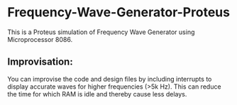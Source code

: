 # Frequency-Wave-Generator-Proteus
This is a Proteus simulation of Frequency Wave Generator using Microprocessor 8086.
## Improvisation:
You can improvise the code and design files by including interrupts to display accurate waves for higher frequencies (>5k Hz). This can reduce the time for which RAM is idle and thereby cause less delays.
